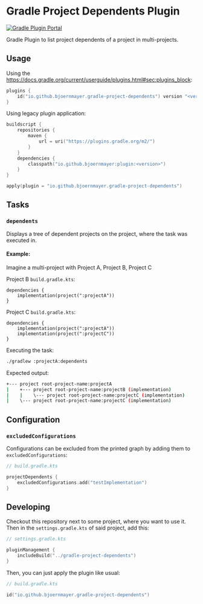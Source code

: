 # Gradle Project Dependents Plugin

[![Gradle Plugin Portal](https://img.shields.io/maven-metadata/v?label=Plugin%20Portal&metadataUrl=https%3A%2F%2Fplugins.gradle.org%2Fm2%2Fio%2Fgithub%2Fbjoernmayer%2Fgradle-project-dependents%2Fio.github.bjoernmayer.gradle-project-dependents.gradle.plugin%2Fmaven-metadata.xml)](https://plugins.gradle.org/plugin/io.github.bjoernmayer.gradle-project-dependents)

Gradle Plugin to list project dependents of a project in multi-projects.

## Usage
Using the https://docs.gradle.org/current/userguide/plugins.html#sec:plugins_block:

```kts
plugins {
    id("io.github.bjoernmayer.gradle-project-dependents") version "<version>"
}
```

Using legacy plugin application:

```kts
buildscript {
    repositories {
        maven {
            url = uri("https://plugins.gradle.org/m2/")
        }
    }
    dependencies {
        classpath("io.github.bjoernmayer:plugin:<version>")
    }
}

apply(plugin = "io.github.bjoernmayer.gradle-project-dependents")
```

## Tasks

### `dependents`
Displays a tree of dependent projects on the project, where the task was executed in.

#### Example:
Imagine a multi-project with Project A, Project B, Project C

Project B `build.gradle.kts`:
```
dependencies {
    implementation(project(":projectA"))
}
```

Project C `build.gradle.kts`:
```
dependencies {
    implementation(project(":projectA"))
    implementation(project(":projectC"))
}
```

Executing the task:
```bash
./gradlew :projectA:dependents
```

Expected output:
```bash
+--- project root-project-name:projectA
|    +--- project root-project-name:projectB (implementation)
|    |    \--- project root-project-name:projectC (implementation)
|    \--- project root-project-name:projectC (implementation)
```

## Configuration
### `excludedConfigurations`
Configurations can be excluded from the printed graph by adding them to `excludedConfigurations`:

```kts
// build.gradle.kts

projectDependents {
    excludedConfigurations.add("testImplementation")
}
```

## Developing
Checkout this repository next to some project, where you want to use it.
Then in the `settings.gradle.kts` of said project, add this:

```kts
// settings.gradle.kts

pluginManagement {
    includeBuild("../gradle-project-dependents")
}
```

Then, you can just apply the plugin like usual:
```kts
// build.gradle.kts

id("io.github.bjoernmayer.gradle-project-dependents")
```
